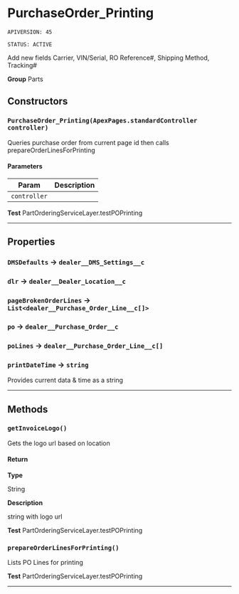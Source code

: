 # PurchaseOrder_Printing

`APIVERSION: 45`

`STATUS: ACTIVE`

Add new fields Carrier, VIN/Serial, RO Reference#, Shipping Method, Tracking#


**Group** Parts

## Constructors
### `PurchaseOrder_Printing(ApexPages.standardController controller)`

Queries purchase order from current page id then calls prepareOrderLinesForPrinting

#### Parameters

|Param|Description|
|---|---|
|`controller`||


**Test** PartOrderingServiceLayer.testPOPrinting

---
## Properties

### `DMSDefaults` → `dealer__DMS_Settings__c`


### `dlr` → `dealer__Dealer_Location__c`


### `pageBrokenOrderLines` → `List<dealer__Purchase_Order_Line__c[]>`


### `po` → `dealer__Purchase_Order__c`


### `poLines` → `dealer__Purchase_Order_Line__c[]`


### `printDateTime` → `string`


Provides current data & time as a string

---
## Methods
### `getInvoiceLogo()`

Gets the logo url based on location

#### Return

**Type**

String

**Description**

string with logo url


**Test** PartOrderingServiceLayer.testPOPrinting

### `prepareOrderLinesForPrinting()`

Lists PO Lines for printing


**Test** PartOrderingServiceLayer.testPOPrinting

---
